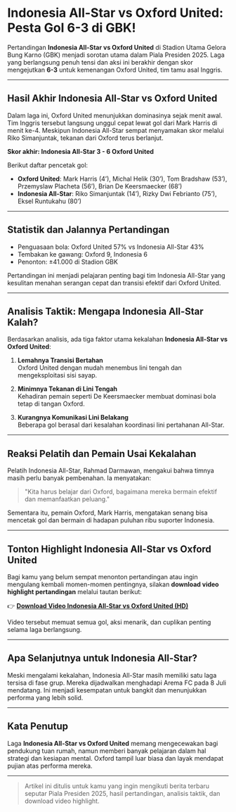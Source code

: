 # Indonesia All-Star vs Oxford United: Pesta Gol 6-3 di GBK!

Pertandingan **Indonesia All-Star vs Oxford United** di Stadion Utama Gelora Bung Karno (GBK) menjadi sorotan utama dalam Piala Presiden 2025. Laga yang berlangsung penuh tensi dan aksi ini berakhir dengan skor mengejutkan **6-3** untuk kemenangan Oxford United, tim tamu asal Inggris.

---

## Hasil Akhir Indonesia All-Star vs Oxford United

Dalam laga ini, Oxford United menunjukkan dominasinya sejak menit awal. Tim Inggris tersebut langsung unggul cepat lewat gol dari Mark Harris di menit ke-4. Meskipun Indonesia All-Star sempat menyamakan skor melalui Riko Simanjuntak, tekanan dari Oxford terus berlanjut.

**Skor akhir: Indonesia All-Star 3 - 6 Oxford United**

Berikut daftar pencetak gol:

- **Oxford United**: Mark Harris (4’), Michal Helik (30’), Tom Bradshaw (53’), Przemyslaw Placheta (56’), Brian De Keersmaecker (68’)
- **Indonesia All-Star**: Riko Simanjuntak (14’), Rizky Dwi Febrianto (75’), Eksel Runtukahu (80’)

---

## Statistik dan Jalannya Pertandingan

- Penguasaan bola: Oxford United 57% vs Indonesia All-Star 43%
- Tembakan ke gawang: Oxford 9, Indonesia 6
- Penonton: ±41.000 di Stadion GBK

Pertandingan ini menjadi pelajaran penting bagi tim Indonesia All-Star yang kesulitan menahan serangan cepat dan transisi efektif dari Oxford United.

---

## Analisis Taktik: Mengapa Indonesia All-Star Kalah?

Berdasarkan analisis, ada tiga faktor utama kekalahan **Indonesia All-Star vs Oxford United**:

1. **Lemahnya Transisi Bertahan**  
   Oxford United dengan mudah menembus lini tengah dan mengeksploitasi sisi sayap.

2. **Minimnya Tekanan di Lini Tengah**  
   Kehadiran pemain seperti De Keersmaecker membuat dominasi bola tetap di tangan Oxford.

3. **Kurangnya Komunikasi Lini Belakang**  
   Beberapa gol berasal dari kesalahan koordinasi lini pertahanan All-Star.

---

## Reaksi Pelatih dan Pemain Usai Kekalahan

Pelatih Indonesia All-Star, Rahmad Darmawan, mengakui bahwa timnya masih perlu banyak pembenahan. Ia menyatakan:

> "Kita harus belajar dari Oxford, bagaimana mereka bermain efektif dan memanfaatkan peluang."

Sementara itu, pemain Oxford, Mark Harris, mengatakan senang bisa mencetak gol dan bermain di hadapan puluhan ribu suporter Indonesia.

---

## Tonton Highlight Indonesia All-Star vs Oxford United

Bagi kamu yang belum sempat menonton pertandingan atau ingin mengulang kembali momen-momen pentingnya, silakan **download video highlight pertandingan** melalui tautan berikut:

👉 **[Download Video Indonesia All-Star vs Oxford United (HD)](https://bit.ly/SeputarTrandingTopik)**

Video tersebut memuat semua gol, aksi menarik, dan cuplikan penting selama laga berlangsung.

---

## Apa Selanjutnya untuk Indonesia All-Star?

Meski mengalami kekalahan, Indonesia All-Star masih memiliki satu laga tersisa di fase grup. Mereka dijadwalkan menghadapi Arema FC pada 8 Juli mendatang. Ini menjadi kesempatan untuk bangkit dan menunjukkan performa yang lebih solid.

---

## Kata Penutup

Laga **Indonesia All-Star vs Oxford United** memang mengecewakan bagi pendukung tuan rumah, namun memberi banyak pelajaran dalam hal strategi dan kesiapan mental. Oxford tampil luar biasa dan layak mendapat pujian atas performa mereka.


---

> Artikel ini ditulis untuk kamu yang ingin mengikuti berita terbaru seputar Piala Presiden 2025, hasil pertandingan, analisis taktik, dan download video highlight.


